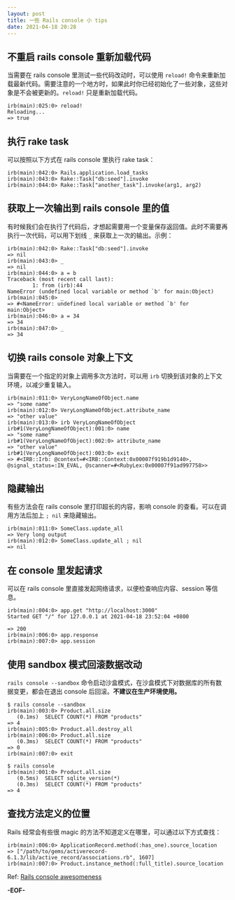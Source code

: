 ```yaml
---
layout: post
title: 一些 Rails console 小 tips
date: 2021-04-18 20:28
---
```


## 不重启 rails console 重新加载代码

当需要在 rails console 里测试一些代码改动时，可以使用 `reload!` 命令来重新加载最新代码。需要注意的一个地方时，如果此时你已经初始化了一些对象，这些对象是不会被更新的。`reload!` 只是重新加载代码。

```
irb(main):025:0> reload!
Reloading...
=> true
```

## 执行 rake task

可以按照以下方式在 rails console 里执行 rake task：

```
irb(main):042:0> Rails.application.load_tasks
irb(main):043:0> Rake::Task["db:seed"].invoke
irb(main):044:0> Rake::Task["another_task"].invoke(arg1, arg2)
```

## 获取上一次输出到 rails console 里的值

有时候我们会在执行了代码后，才想起需要用一个变量保存返回值。此时不需要再执行一次代码，可以用下划线 `_` 来获取上一次的输出。示例：

```
irb(main):042:0> Rake::Task["db:seed"].invoke
=> nil
irb(main):043:0> _
=> nil
irb(main):044:0> a = b
Traceback (most recent call last):
        1: from (irb):44
NameError (undefined local variable or method `b' for main:Object)
irb(main):045:0> _
=> #<NameError: undefined local variable or method `b' for main:Object>
irb(main):046:0> a = 34
=> 34
irb(main):047:0> _
=> 34
```

## 切换 rails console 对象上下文

当需要在一个指定的对象上调用多次方法时，可以用 `irb` 切换到该对象的上下文环境，以减少重复输入。

```
irb(main):011:0> VeryLongNameOfObject.name
=> "some name"
irb(main):012:0> VeryLongNameOfObject.attribute_name
=> "other value"
irb(main):013:0> irb VeryLongNameOfObject
irb#1(VeryLongNameOfObject):001:0> name
=> "some name"
irb#1(VeryLongNameOfObject):002:0> attribute_name
=> "other value"
irb#1(VeryLongNameOfObject):003:0> exit
=> #<IRB::Irb: @context=#<IRB::Context:0x00007f919b1d9140>, @signal_status=:IN_EVAL, @scanner=#<RubyLex:0x00007f91ad997758>>
```

## 隐藏输出

有些方法会在 rails console 里打印超长的内容，影响 console 的查看。可以在调用方法后加上 `; nil` 来隐藏输出。

```
irb(main):011:0> SomeClass.update_all
=> Very long output
irb(main):012:0> SomeClass.update_all ; nil
=> nil
```

## 在 console 里发起请求

可以在 rails console 里直接发起网络请求，以便检查响应内容、session 等信息。

```
irb(main):004:0> app.get "http://localhost:3000"
Started GET "/" for 127.0.0.1 at 2021-04-18 23:52:04 +0800

=> 200
irb(main):006:0> app.response
irb(main):007:0> app.session
```

## 使用 sandbox 模式回滚数据改动

`rails console --sandbox` 命令启动沙盒模式，在沙盒模式下对数据库的所有数据变更，都会在退出 console 后回滚。**不建议在生产环境使用。**

```
$ rails console --sandbox
irb(main):003:0> Product.all.size
   (0.1ms)  SELECT COUNT(*) FROM "products"
=> 4
irb(main):005:0> Product.all.destroy_all
irb(main):006:0> Product.all.size
   (0.3ms)  SELECT COUNT(*) FROM "products"
=> 0
irb(main):007:0> exit

$ rails console
irb(main):001:0> Product.all.size
   (0.5ms)  SELECT sqlite_version(*)
   (0.3ms)  SELECT COUNT(*) FROM "products"
=> 4
```

## 查找方法定义的位置

Rails 经常会有些很 magic 的方法不知道定义在哪里，可以通过以下方式查找：

```
irb(main):006:0> ApplicationRecord.method(:has_one).source_location
=> ["/path/to/gems/activerecord-6.1.3/lib/active_record/associations.rb", 1607]
irb(main):007:0> Product.instance_method(:full_title).source_location
```

Ref: [Rails console awesomeness](https://longliveruby.s3-us-west-1.amazonaws.com/rails_console_awesomeness.pdf)

**-EOF-**
